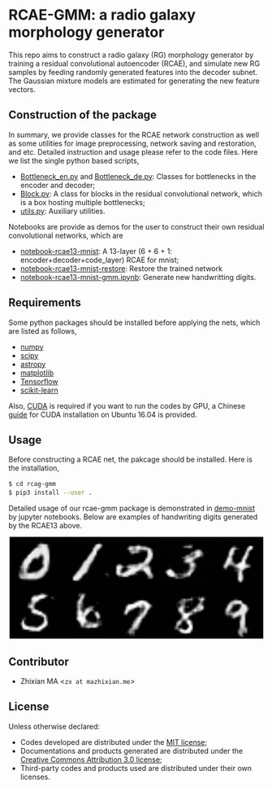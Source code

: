 # RCAE-GMM: a radio galaxy morphology generator
This repo aims to construct a radio galaxy (RG) morphology generator by training a residual convolutional autoencoder (RCAE), and simulate new RG samples by feeding randomly generated features into the decoder subnet. The Gaussian mixture models are estimated for generating the new feature vectors. 

## Construction of the package
In summary, we provide classes for the RCAE network construction as well as some utilities for image preprocessing, network saving and restoration, and etc. Detailed instruction and usage please refer to the code files. Here we list the single python based scripts,
- [Bottleneck_en.py](https://github.com/myinxd/rcae_gmm/blob/master/rcae/bottleneck/bottleneck_en.py) and [Bottleneck_de.py](https://github.com/myinxd/rcae_gmm/blob/master/rcae/bottleneck/bottleneck_de.py): Classes for bottlenecks in the encoder and decoder;
- [Block.py](https://github.com/myinxd/rcae_gmm/blob/master/rcae/block/block.py): A class for blocks in the residual convolutional network, which is a box hosting multiple bottlenecks;
- [utils.py](https://github.com/myinxd/rcae_gmm/blob/master/rcae/utils/utils.py): Auxiliary utilities.

Notebooks are provide as demos for the user to construct their own residual convolutional networks, which are 
- [notebook-rcae13-mnist](https://github.com/myinxd/rcae-gmm/blob/master/demo-mnist/notebook-rcae13-mnist.ipynb): A 13-layer (6 + 6 + 1: encoder+decoder+code_layer) RCAE for mnist;
- [notebook-rcae13-mnist-restore](https://github.com/myinxd/rcae-gmm/blob/master/demo-mnist/notebook-rcae13-mnist-restore.ipynb): Restore the trained network
- [notebook-rcae13-mnist-gmm.ipynb](https://github.com/myinxd/rcae-gmm/blob/master/demo-mnist/notebook-rcae13-mnist.ipynb): Generate new handwritting digits.

## Requirements
Some python packages should be installed before applying the nets, which are listed as follows,
- [numpy](http://www.numpy.org/)
- [scipy](https://www.scipy.org/)
- [astropy](https://www.astropy.org/)
- [matplotlib](http://www.matplotlib.org/)
- [Tensorflow](http://www.tensorflow.org/)
- [scikit-learn](http://scikit-learn.org/)

Also, [CUDA](http://develop.nvidia.org/cuda) is required if you want to run the codes by GPU, a Chinese [guide](http://www.mazhixian.me/2017/12/13/Install-tensorflow-with-gpu-library-CUDA-on-Ubuntu-16-04-x64/) for CUDA installation on Ubuntu 16.04 is provided.

## Usage
Before constructing a RCAE net, the pakcage should be installed. Here is the installation,
```sh
$ cd rcag-gmm
$ pip3 install --user .
```
Detailed usage of our rcae-gmm package is demonstrated in [demo-mnist](https://github.com/myinxd/rcae_gmm/blob/master/demo-mnist/) by jupyter notebooks. Below are examples of handwriting digits generated by the RCAE13 above.

<center>
<img src="https://github.com/myinxd/rcae-gmm/blob/master/demo-mnist/digit_sim.png?raw=true" height=200 width=500>
</center>

## Contributor
- Zhixian MA <`zx at mazhixian.me`>

## License
Unless otherwise declared:

- Codes developed are distributed under the [MIT license](https://opensource.org/licenses/mit-license.php);
- Documentations and products generated are distributed under the [Creative Commons Attribution 3.0 license](https://creativecommons.org/licenses/by/3.0/us/deed.en_US);
- Third-party codes and products used are distributed under their own licenses.
